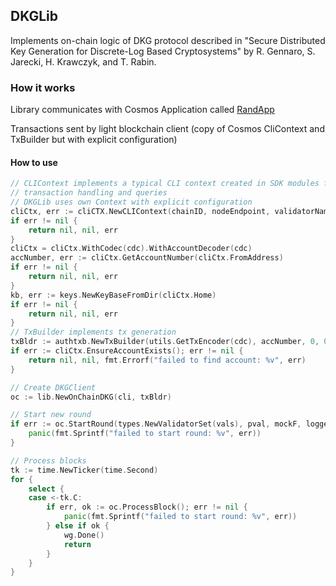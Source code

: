 ## DKGLib

Implements on-chain logic of DKG protocol described in "Secure Distributed Key Generation for Discrete-Log Based Cryptosystems" by R. Gennaro, S. Jarecki, H. Krawczyk, and T. Rabin.

### How it works

Library communicates with Cosmos Application called [RandApp](https://github.com/corestario/randapp)

Transactions sent by light blockchain client (copy of Cosmos CliContext and TxBuilder but with explicit configuration)

#### How to use
```go
// CLIContext implements a typical CLI context created in SDK modules for
// transaction handling and queries
// DKGLib uses own Context with explicit configuration
cliCtx, err := cliCTX.NewCLIContext(chainID, nodeEndpoint, validatorName, genOnly, broadcastMode, vfrHome, height, trustNode, cliHome, "")
if err != nil {
    return nil, nil, err
}
cliCtx = cliCtx.WithCodec(cdc).WithAccountDecoder(cdc)
accNumber, err := cliCtx.GetAccountNumber(cliCtx.FromAddress)
if err != nil {
    return nil, nil, err
}
kb, err := keys.NewKeyBaseFromDir(cliCtx.Home)
if err != nil {
    return nil, nil, err
}
// TxBuilder implements tx generation
txBldr := authtxb.NewTxBuilder(utils.GetTxEncoder(cdc), accNumber, 0, 0, 0.0, false, cliCtx.Verifier.ChainID(), "", nil, nil).WithKeybase(kb)
if err := cliCtx.EnsureAccountExists(); err != nil {
    return nil, nil, fmt.Errorf("failed to find account: %v", err)
}

// Create DKGClient
oc := lib.NewOnChainDKG(cli, txBldr)

// Start new round
if err := oc.StartRound(types.NewValidatorSet(vals), pval, mockF, logger, 0); err != nil {
    panic(fmt.Sprintf("failed to start round: %v", err))
}

// Process blocks
tk := time.NewTicker(time.Second)
for {
    select {
    case <-tk.C:
        if err, ok := oc.ProcessBlock(); err != nil {
            panic(fmt.Sprintf("failed to start round: %v", err))
        } else if ok {
            wg.Done()
            return
        }
    }
}
```
